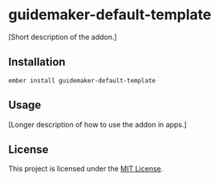 guidemaker-default-template
==============================================================================

[Short description of the addon.]

Installation
------------------------------------------------------------------------------

```
ember install guidemaker-default-template
```


Usage
------------------------------------------------------------------------------

[Longer description of how to use the addon in apps.]


License
------------------------------------------------------------------------------

This project is licensed under the [MIT License](LICENSE.md).
